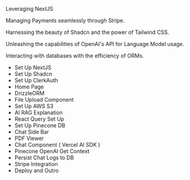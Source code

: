 Leveraging NextJS

Managing Payments seamlessly through Stripe.

Harnessing the beauty of Shadcn and the power of Tailwind CSS.

Unleashing the capabilities of OpenAI's API for Language Model usage.

Interacting with databases with the efficiency of ORMs.


- Set Up NextJS
- Set Up Shadcn
- Set Up ClerkAuth
- Home Page
- DrizzleORM
- File Upload Component
- Set Up AWS S3
- AI RAG Explanation
- React Query Set Up
- Set Up Pinecone DB
- Chat Side Bar
- PDF Viewer
- Chat Component ( Vercel AI SDK )
- Pinecone OpenAI Get Context
- Persist Chat Logs to DB
- Stripe Integration
- Deploy and Outro
